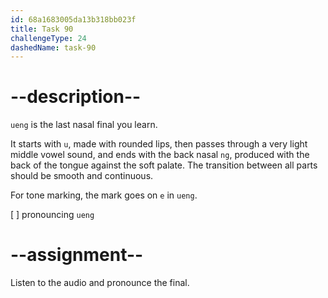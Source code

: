 ```yaml
---
id: 68a1683005da13b318bb023f
title: Task 90
challengeType: 24
dashedName: task-90
---
```


<!--SPEAKING-->

<!-- (Audio) A: ueng -->

# --description--

`ueng` is the last nasal final you learn.

It starts with `u`, made with rounded lips, then passes through a very light middle vowel sound, and ends with the back nasal `ng`, produced with the back of the tongue against the soft palate. The transition between all parts should be smooth and continuous.

For tone marking, the mark goes on `e` in `ueng`.

[ ] pronouncing `ueng`

# --assignment--

Listen to the audio and pronounce the final.
